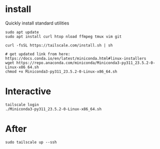 # install
Quickly install standard utilities
```
sudo apt update
sudo apt install curl htop nload ffmpeg tmux vim git

curl -fsSL https://tailscale.com/install.sh | sh

# get updated link from here: https://docs.conda.io/en/latest/miniconda.html#linux-installers
wget https://repo.anaconda.com/miniconda/Miniconda3-py311_23.5.2-0-Linux-x86_64.sh
chmod +x Miniconda3-py311_23.5.2-0-Linux-x86_64.sh
```
# Interactive
```
tailscale login
./Miniconda3-py311_23.5.2-0-Linux-x86_64.sh
```

# After
```
sudo tailscale up --ssh
```
